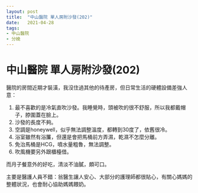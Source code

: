 ```yaml
---
layout: post
title:  "中山醫院 單人房附沙發(202)"
date:   2021-04-28
tags:
- 中山醫院
- 分娩
---
```

# 中山醫院 單人房附沙發(202)

醫院的房間近期才裝潢，我沒住過其他的待產房，但日常生活的硬體設備差強人意：

1. 最不喜歡的是冷氣直吹沙發。我睡覺時，頭被吹的很不舒服，所以我都戴帽子，脖圍蓋在臉上。
2. 沙發的長度不夠。
3. 空調是honeywell，似乎無法調整溫度，都轉到30度了，依舊很冷。
4. 浴室雖然有浴簾，但還是會把馬桶前方弄濕，乾濕不怎麼分離。
5. 免治馬桶是HCG，噴水量粗魯，無法調整。
6. 吹風機要另外跟櫃檯借。

而月子餐意外的好吃，清淡不油膩，頗可口。

主要是醫護人員不錯：翁醫生讓人安心、大部分的護理師都很貼心，有關心媽媽的整體狀況，也會耐心協助媽媽餵奶。